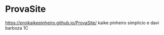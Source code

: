 # ProvaSite
 https://projkaikepinheiro.github.io/ProvaSite/
 kaike pinheiro simplicio e davi barboza 1C
